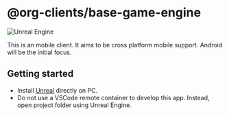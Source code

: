 # @org-clients/base-game-engine

![Unreal Engine](https://shields.io/badge/Unreal-3178C6?logo=unreal&logoColor=FFF&style=flat-square)

This is an mobile client. It aims to be cross platform mobile support. Android will be the initial focus.

## Getting started

* Install [Unreal](https://www.unrealengine.com/en-US/download) directly on PC.
* Do not use a VSCode remote container to develop this app. Instead, open project folder using Unreal Engine. 
